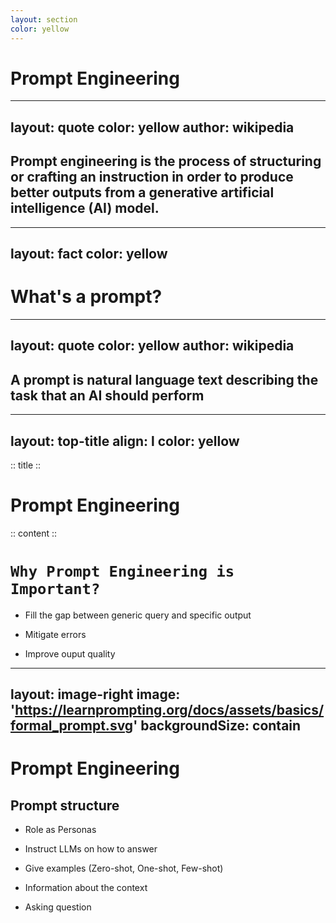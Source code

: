 ```yaml
---
layout: section
color: yellow
---
```


# Prompt Engineering

---
layout: quote
color: yellow
author: wikipedia
---

## Prompt engineering is the process of structuring or crafting an instruction in order to produce better outputs from a generative artificial intelligence (AI) model.

---
layout: fact
color: yellow
---

# What's a prompt?

---
layout: quote
color: yellow
author: wikipedia
---

## A prompt is natural language text describing the task that an AI should perform

---
layout: top-title
align: l
color: yellow
---

:: title ::

# Prompt Engineering

:: content ::

# `Why Prompt Engineering is Important?`


<v-clicks>

- Fill the gap between generic query and specific output

- Mitigate errors

- Improve ouput quality

</v-clicks>

---
layout: image-right
image: 'https://learnprompting.org/docs/assets/basics/formal_prompt.svg'
backgroundSize: contain
---

# Prompt Engineering
## Prompt structure

<v-clicks>

- Role as Personas

- Instruct LLMs on how to answer

- Give examples (Zero-shot, One-shot, Few-shot)

- Information about the context

- Asking question 

</v-clicks>
